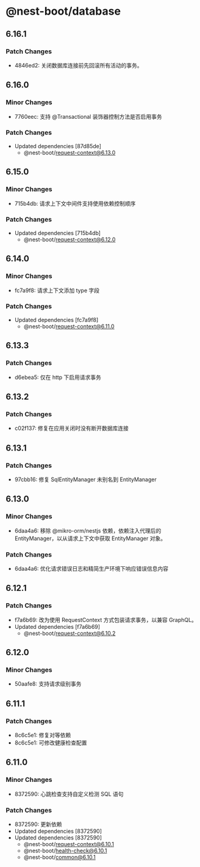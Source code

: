 # @nest-boot/database

## 6.16.1

### Patch Changes

- 4846ed2: 关闭数据库连接前先回滚所有活动的事务。

## 6.16.0

### Minor Changes

- 7760eec: 支持 @Transactional 装饰器控制方法是否启用事务

### Patch Changes

- Updated dependencies [87d85de]
  - @nest-boot/request-context@6.13.0

## 6.15.0

### Minor Changes

- 715b4db: 请求上下文中间件支持使用依赖控制顺序

### Patch Changes

- Updated dependencies [715b4db]
  - @nest-boot/request-context@6.12.0

## 6.14.0

### Minor Changes

- fc7a9f8: 请求上下文添加 type 字段

### Patch Changes

- Updated dependencies [fc7a9f8]
  - @nest-boot/request-context@6.11.0

## 6.13.3

### Patch Changes

- d6ebea5: 仅在 http 下启用请求事务

## 6.13.2

### Patch Changes

- c02f137: 修复在应用关闭时没有断开数据库连接

## 6.13.1

### Patch Changes

- 97cbb16: 修复 SqlEntityManager 未别名到 EntityManager

## 6.13.0

### Minor Changes

- 6daa4a6: 移除 @mikro-orm/nestjs 依赖，依赖注入代理后的 EntityManager，以从请求上下文中获取 EntityManager 对象。

### Patch Changes

- 6daa4a6: 优化请求错误日志和精简生产环境下响应错误信息内容

## 6.12.1

### Patch Changes

- f7a6b69: 改为使用 RequestContext 方式包装请求事务，以兼容 GraphQL。
- Updated dependencies [f7a6b69]
  - @nest-boot/request-context@6.10.2

## 6.12.0

### Minor Changes

- 50aafe8: 支持请求级别事务

## 6.11.1

### Patch Changes

- 8c6c5e1: 修复对等依赖
- 8c6c5e1: 可修改健康检查配置

## 6.11.0

### Minor Changes

- 8372590: 心跳检查支持自定义检测 SQL 语句

### Patch Changes

- 8372590: 更新依赖
- Updated dependencies [8372590]
- Updated dependencies [8372590]
  - @nest-boot/request-context@6.10.1
  - @nest-boot/health-check@6.10.1
  - @nest-boot/common@6.10.1
